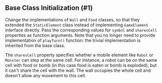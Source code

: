## Base Class Initialization (#1)

Change the implementations of `Wall` and `Food` classes,
so that they extended the `StaticElement` class instead
of implementing `GameElement` interface directly.
Pass the corresponding values for `symbol` and `sharesCell` properties
as function arguments.
Note that you no longer need to provide implementation of `playTurn()`
function: the trivial implementation is inherited from the base class.

The `sharesCell` property specifies whether a mobile element like `Robot`
or `Monster` can step at the same cell. For instance, a robot can be on the same
cell with food or bomb (in this case food is eaten or bomb is exploded), but it
can't share the cell with the wall. The wall occupies the whole cell and
doesn't allow any movement to this cell.